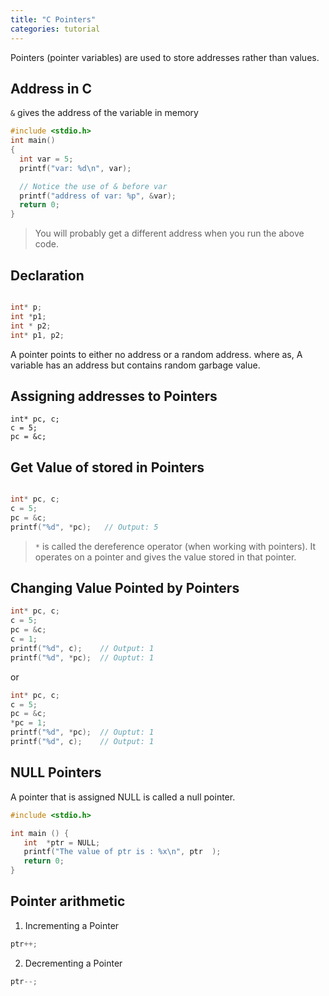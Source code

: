 ```yaml
---
title: "C Pointers"
categories: tutorial
---
```


Pointers (pointer variables) are used to store addresses rather than values.

## Address in C

`&` gives the address of the variable in memory

```c
#include <stdio.h>
int main()
{
  int var = 5;
  printf("var: %d\n", var);

  // Notice the use of & before var
  printf("address of var: %p", &var);
  return 0;
}
```

> You will probably get a different address when you run the above code.

## Declaration

```c

int* p;
int *p1;
int * p2;
int* p1, p2;
```

A pointer points to either no address or a random address. where as, A variable has an address but contains random garbage value.

## Assigning addresses to Pointers

```
int* pc, c;
c = 5;
pc = &c;
```

## Get Value of stored in Pointers

```c

int* pc, c;
c = 5;
pc = &c;
printf("%d", *pc);   // Output: 5

```

> `*` is called the dereference operator (when working with pointers). It operates on a pointer and gives the value stored in that pointer.

## Changing Value Pointed by Pointers

```c
int* pc, c;
c = 5;
pc = &c;
c = 1;
printf("%d", c);    // Output: 1
printf("%d", *pc);  // Ouptut: 1
```

or

```c
int* pc, c;
c = 5;
pc = &c;
*pc = 1;
printf("%d", *pc);  // Ouptut: 1
printf("%d", c);    // Output: 1
```

## NULL Pointers

A pointer that is assigned NULL is called a null pointer.

```c
#include <stdio.h>

int main () {
   int  *ptr = NULL;
   printf("The value of ptr is : %x\n", ptr  );
   return 0;
}
```

## Pointer arithmetic

1. Incrementing a Pointer

```c
ptr++;
```

2. Decrementing a Pointer

```c
ptr--;
```
